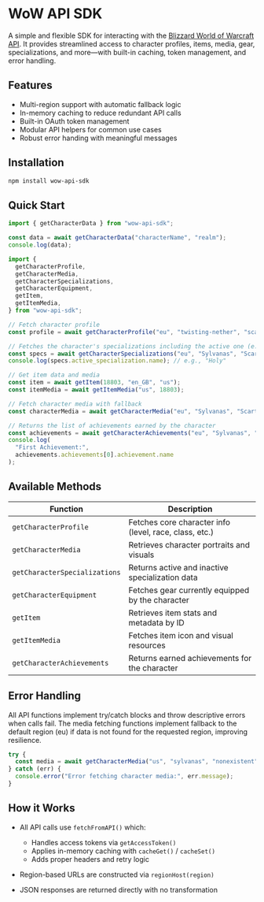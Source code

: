 # WoW API SDK

A simple and flexible SDK for interacting with the [Blizzard World of Warcraft API](https://develop.battle.net/documentation/world-of-warcraft). It provides streamlined access to character profiles, items, media, gear, specializations, and more—with built-in caching, token management, and error handling.

## Features

- Multi-region support with automatic fallback logic
- In-memory caching to reduce redundant API calls
- Built-in OAuth token management
- Modular API helpers for common use cases
- Robust error handing with meaningful messages

## Installation

```bash
npm install wow-api-sdk
```

## Quick Start

```jsx
import { getCharacterData } from "wow-api-sdk";

const data = await getCharacterData("characterName", "realm");
console.log(data);
```

```jsx
import {
  getCharacterProfile,
  getCharacterMedia,
  getCharacterSpecializations,
  getCharacterEquipment,
  getItem,
  getItemMedia,
} from "wow-api-sdk";

// Fetch character profile
const profile = await getCharacterProfile("eu", "twisting-nether", "scartx");

// Fetches the character's specializations including the active one (e.g. DPS, Healer, Tank).
const specs = await getCharacterSpecializations("eu", "Sylvanas", "Scartx");
console.log(specs.active_specialization.name); // e.g., "Holy"

// Get item data and media
const item = await getItem(18803, "en_GB", "us");
const itemMedia = await getItemMedia("us", 18803);

// Fetch character media with fallback
const characterMedia = await getCharacterMedia("eu", "Sylvanas", "Scartx");

// Returns the list of achievements earned by the character
const achievements = await getCharacterAchievements("eu", "Sylvanas", "Scartx");
console.log(
  "First Achievement:",
  achievements.achievements[0].achievement.name
);
```

## Available Methods

| Function                      | Description                                            |
| ----------------------------- | ------------------------------------------------------ |
| `getCharacterProfile`         | Fetches core character info (level, race, class, etc.) |
| `getCharacterMedia`           | Retrieves character portraits and visuals              |
| `getCharacterSpecializations` | Returns active and inactive specialization data        |
| `getCharacterEquipment`       | Fetches gear currently equipped by the character       |
| `getItem`                     | Retrieves item stats and metadata by ID                |
| `getItemMedia`                | Fetches item icon and visual resources                 |
| `getCharacterAchievements`    | Returns earned achievements for the character          |

## Error Handling

All API functions implement try/catch blocks and throw descriptive errors when calls fail. The media fetching functions implement fallback to the default region (eu) if data is not found for the requested region, improving resilience.

```jsx
try {
  const media = await getCharacterMedia("us", "sylvanas", "nonexistent");
} catch (err) {
  console.error("Error fetching character media:", err.message);
}
```

## How it Works

- All API calls use `fetchFromAPI()` which:

  - Handles access tokens via `getAccessToken()`
  - Applies in-memory caching with `cacheGet()` / `cacheSet()`
  - Adds proper headers and retry logic

- Region-based URLs are constructed via `regionHost(region)`

- JSON responses are returned directly with no transformation
